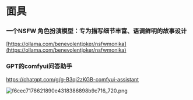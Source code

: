 # 面具

### 一个NSFW 角色扮演模型：专为描写细节丰富、语调鲜明的故事设计

[https://ollama.com/benevolentjoker/nsfwmonika](https://ollama.com/benevolentjoker/nsfwmonika)

### GPT的comfyui问答助手

https://chatgpt.com/g/g-B3qi2zKGB-comfyui-assistant

![f6cec7176621890e4318386898b9c716_720.png](%E9%9D%A2%E5%85%B7/f6cec7176621890e4318386898b9c716_720.png)